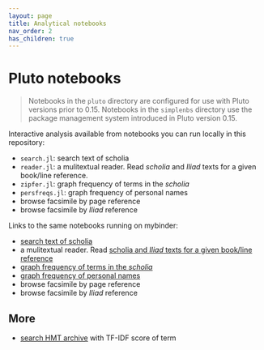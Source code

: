 ```yaml
---
layout: page
title: Analytical notebooks
nav_order: 2
has_children: true
---
```


# Pluto notebooks


> Notebooks in the `pluto` directory are configured for use with Pluto versions prior to 0.15.  Notebooks in the `simplenbs` directory use the package management system introduced in Pluto version 0.15.

Interactive analysis available from notebooks you can run locally in this repository:

- `search.jl`: search text of scholia
- `reader.jl`: a mulitextual reader.  Read *scholia* and *Iliad* texts for a given book/line reference.
- `zipfer.jl`: graph frequency of terms in the *scholia*
- `persfreqs.jl`: graph frequency of personal names
- browse facsimile by page reference
- browse facsimile by *Iliad* reference


Links to the same notebooks running on mybinder:

- [search text of scholia](https://binder.plutojl.org/v0.14.7/open?url=https%253A%252F%252Fraw.githubusercontent.com%252Fhmteditors%252Fcomposite-summer21%252Fmain%252Fpluto%252Fsearch.jl)
-  a mulitextual reader.  Read [scholia and *Iliad* texts for a given book/line reference](https://binder.plutojl.org/v0.14.7/open?url=https%253A%252F%252Fraw.githubusercontent.com%252Fhmteditors%252Fcomposite-summer21%252Fmain%252Fpluto%252Freader.jl)
- [graph frequency of terms in the *scholia*](https://binder.plutojl.org/v0.14.7/open?url=https%253A%252F%252Fraw.githubusercontent.com%252Fhmteditors%252Fcomposite-summer21%252Fmain%252Fpluto%252Fzipfer.jl)
- [graph frequency of personal names](https://binder.plutojl.org/v0.14.7/open?url=https%253A%252F%252Fraw.githubusercontent.com%252Fhmteditors%252Fcomposite-summer21%252Fmain%252Fpluto%252Fpersfreqs.jl)
- browse facsimile by page reference
- browse facsimile by *Iliad* reference



## More

- [search HMT archive](https://binder.plutojl.org/v0.14.7/open?url=https%253A%252F%252Fraw.githubusercontent.com%252Fhmteditors%252Fcomposite-summer21%252Fmain%252Fsimplenbs%252Ftfidfsearcharchive.jl) with TF-IDF score of term

